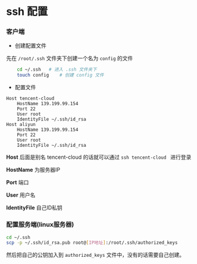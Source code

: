 #    ssh 配置

### 客户端

* 创建配置文件

先在 `/root/.ssh` 文件夹下创建一个名为 `config` 的文件

```bash
 	cd ~/.ssh 	# 进入 .ssh 文件夹下
 	touch config 	# 创建 config 文件
```

* 配置文件

```config
Host tencent-cloud 
	HostName 139.199.99.154
	Port 22
	User root
	IdentityFile ~/.ssh/id_rsa
Host aliyun
	HostName 139.199.99.154
	Port 22
	User root
	IdentityFile ~/.ssh/id_rsa
```

**Host** 后面是别名 tencent-cloud 的话就可以通过 `ssh tencent-cloud ` 进行登录

**HostName** 为服务器IP

**Port** 端口

**User** 用户名

**IdentityFile** 自己ID私钥

### 配置服务端(linux服务器)

```bash
cd ~/.ssh 
scp -p ~/.ssh/id_rsa.pub root@[IP地址]:/root/.ssh/authorized_keys
```

然后把自己的公钥加入到 `authorized_keys` 文件中，没有的话需要自己创建。